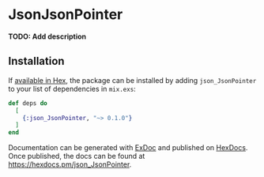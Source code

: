 # JsonJsonPointer

**TODO: Add description**

## Installation

If [available in Hex](https://hex.pm/docs/publish), the package can be installed
by adding `json_JsonPointer` to your list of dependencies in `mix.exs`:

```elixir
def deps do
  [
    {:json_JsonPointer, "~> 0.1.0"}
  ]
end
```

Documentation can be generated with [ExDoc](https://github.com/elixir-lang/ex_doc)
and published on [HexDocs](https://hexdocs.pm). Once published, the docs can
be found at <https://hexdocs.pm/json_JsonPointer>.

